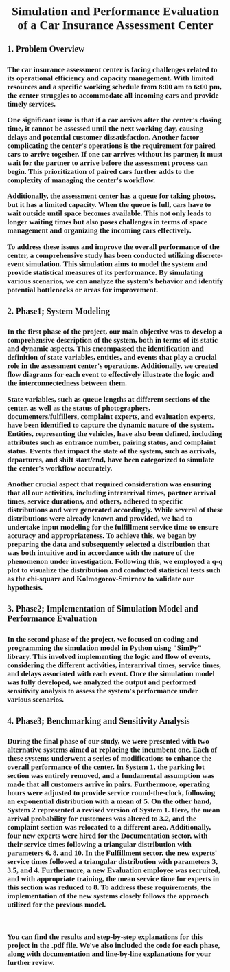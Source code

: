 <span style="font-family:Times New Roman; font-size:14pt;">
<h2 align="center"><b>Simulation and Performance Evaluation of a Car Insurance Assessment Center</b></h2>
</span>



<span style="font-family:Times New Roman; font-size:15pt;">
<h4><b>1. Problem Overview<b></h4>
<span>
<span style="font-family: Times New Roman; font-size: 13pt;">

The car insurance assessment center is facing challenges related to its operational efficiency and capacity management. With limited resources and a specific working schedule from 8:00 am to 6:00 pm, the center struggles to accommodate all incoming cars and provide timely services. 

One significant issue is that if a car arrives after the center's closing time, it cannot be assessed until the next working day, causing delays and potential customer dissatisfaction. Another factor complicating the center's operations is the requirement for paired cars to arrive together. If one car arrives without its partner, it must wait for the partner to arrive before the assessment process can begin. This prioritization of paired cars further adds to the complexity of managing the center's workflow.

Additionally, the assessment center has a queue for taking photos, but it has a limited capacity. When the queue is full, cars have to wait outside until space becomes available. This not only leads to longer waiting times but also poses challenges in terms of space management and organizing the incoming cars effectively.

To address these issues and improve the overall performance of the center, a comprehensive study has been conducted utilizing discrete-event simulation. This simulation aims to model the system and provide statistical measures of its performance. By simulating various scenarios, we can analyze the system's behavior and identify potential bottlenecks or areas for improvement.

<span style="font-family:Times New Roman; font-size:15pt;">
<h4><b>2. Phase1; System Modeling<b></h4>
<span>
<span style="font-family: Times New Roman; font-size: 13pt;">
  
In the first phase of the project, our main objective was to develop a comprehensive description of the system, both in terms of its static and dynamic aspects. This encompassed the identification and definition of state variables, entities, and events that play a crucial role in the assessment center's operations. Additionally, we created flow diagrams for each event to effectively illustrate the logic and the interconnectedness between them.

State variables, such as queue lengths at different sections of the center, as well as the status of photographers, documenters/fulfillers, complaint experts, and evaluation experts, have been identified to capture the dynamic nature of the system. Entities, representing the vehicles, have also been defined, including attributes such as entrance number, pairing status, and complaint status. Events that impact the state of the system, such as arrivals, departures, and shift start/end, have been categorized to simulate the center's workflow accurately.

Another crucial aspect that required consideration was ensuring that all our activities, including interarrival times, partner arrival times, service durations, and others, adhered to specific distributions and were generated accordingly. While several of these distributions were already known and provided, we had to undertake input modeling for the fulfillment service time to ensure accuracy and appropriateness. To achieve this, we began by preparing the data and subsequently selected a distribution that was both intuitive and in accordance with the nature of the phenomenon under investigation. Following this, we employed a q-q plot to visualize the distribution and conducted statistical tests such as the chi-square and Kolmogorov-Smirnov to validate our hypothesis.

</span>

<span style="font-family:Times New Roman; font-size:15pt;">
<h4><b>3. Phase2; Implementation of Simulation Model and Performance Evaluation<b></h4>
<span>
<span style="font-family: Times New Roman; font-size: 13pt;">

In the second phase of the project, we focused on coding and programming the simulation model in Python uisng "SimPy" library. This involved implementing the logic and flow of events, considering the different activities, interarrival times, service times, and delays associated with each event. Once the simulation model was fully developed, we analyzed the output and performed sensitivity analysis to assess the system's performance under various scenarios.

<span>

<span style="font-family:Times New Roman; font-size:15pt;">
<h4><b>4. Phase3; Benchmarking and Sensitivity Analysis<b></h4>
<span>
<span style="font-family: Times New Roman; font-size: 13pt;">

During the final phase of our study, we were presented with two alternative systems aimed at replacing the incumbent one. Each of these systems underwent a series of modifications to enhance the overall performance of the center. In System 1, the parking lot section was entirely removed, and a fundamental assumption was made that all customers arrive in pairs. Furthermore, operating hours were adjusted to provide service round-the-clock, following an exponential distribution with a mean of 5. On the other hand, System 2 represented a revised version of System 1. Here, the mean arrival probability for customers was altered to 3.2, and the complaint section was relocated to a different area. Additionally, four new experts were hired for the Documentation sector, with their service times following a triangular distribution with parameters 6, 8, and 10. In the Fulfillment sector, the new experts' service times followed a triangular distribution with parameters 3, 3.5, and 4. Furthermore, a new Evaluation employee was recruited, and with appropriate training, the mean service time for experts in this section was reduced to 8. To address these requirements, the implementation of the new systems closely follows the approach utilized for the previous model.

<span>

  
<br>

  
You can find the results and step-by-step explanations for this project in the .pdf file. We've also included the code for each phase, along with documentation and line-by-line explanations for your further review.


